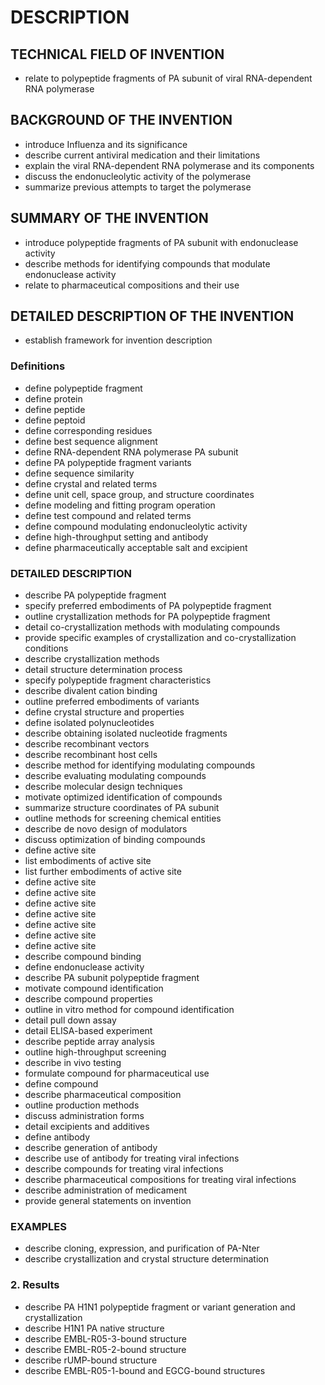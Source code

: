 # DESCRIPTION

## TECHNICAL FIELD OF INVENTION

- relate to polypeptide fragments of PA subunit of viral RNA-dependent RNA polymerase

## BACKGROUND OF THE INVENTION

- introduce Influenza and its significance
- describe current antiviral medication and their limitations
- explain the viral RNA-dependent RNA polymerase and its components
- discuss the endonucleolytic activity of the polymerase
- summarize previous attempts to target the polymerase

## SUMMARY OF THE INVENTION

- introduce polypeptide fragments of PA subunit with endonuclease activity
- describe methods for identifying compounds that modulate endonuclease activity
- relate to pharmaceutical compositions and their use

## DETAILED DESCRIPTION OF THE INVENTION

- establish framework for invention description

### Definitions

- define polypeptide fragment
- define protein
- define peptide
- define peptoid
- define corresponding residues
- define best sequence alignment
- define RNA-dependent RNA polymerase PA subunit
- define PA polypeptide fragment variants
- define sequence similarity
- define crystal and related terms
- define unit cell, space group, and structure coordinates
- define modeling and fitting program operation
- define test compound and related terms
- define compound modulating endonucleolytic activity
- define high-throughput setting and antibody
- define pharmaceutically acceptable salt and excipient

### DETAILED DESCRIPTION

- describe PA polypeptide fragment
- specify preferred embodiments of PA polypeptide fragment
- outline crystallization methods for PA polypeptide fragment
- detail co-crystallization methods with modulating compounds
- provide specific examples of crystallization and co-crystallization conditions
- describe crystallization methods
- detail structure determination process
- specify polypeptide fragment characteristics
- describe divalent cation binding
- outline preferred embodiments of variants
- define crystal structure and properties
- define isolated polynucleotides
- describe obtaining isolated nucleotide fragments
- describe recombinant vectors
- describe recombinant host cells
- describe method for identifying modulating compounds
- describe evaluating modulating compounds
- describe molecular design techniques
- motivate optimized identification of compounds
- summarize structure coordinates of PA subunit
- outline methods for screening chemical entities
- describe de novo design of modulators
- discuss optimization of binding compounds
- define active site
- list embodiments of active site
- list further embodiments of active site
- define active site
- define active site
- define active site
- define active site
- define active site
- define active site
- define active site
- describe compound binding
- define endonuclease activity
- describe PA subunit polypeptide fragment
- motivate compound identification
- describe compound properties
- outline in vitro method for compound identification
- detail pull down assay
- detail ELISA-based experiment
- describe peptide array analysis
- outline high-throughput screening
- describe in vivo testing
- formulate compound for pharmaceutical use
- define compound
- describe pharmaceutical composition
- outline production methods
- discuss administration forms
- detail excipients and additives
- define antibody
- describe generation of antibody
- describe use of antibody for treating viral infections
- describe compounds for treating viral infections
- describe pharmaceutical compositions for treating viral infections
- describe administration of medicament
- provide general statements on invention

### EXAMPLES

- describe cloning, expression, and purification of PA-Nter
- describe crystallization and crystal structure determination

### 2. Results

- describe PA H1N1 polypeptide fragment or variant generation and crystallization
- describe H1N1 PA native structure
- describe EMBL-R05-3-bound structure
- describe EMBL-R05-2-bound structure
- describe rUMP-bound structure
- describe EMBL-R05-1-bound and EGCG-bound structures

